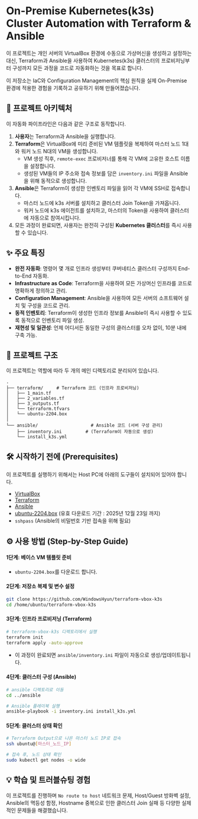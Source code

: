 # On-Premise Kubernetes(k3s) Cluster Automation with Terraform & Ansible

이 프로젝트는 개인 서버의 VirtualBox 환경에 수동으로 가상머신을 생성하고 설정하는 대신, Terraform과 Ansible을 사용하여 Kubernetes(k3s) 클러스터의 프로비저닝부터 구성까지 모든 과정을 코드로 자동화하는 것을 목표로 합니다.

이 저장소는 IaC와 Configuration Management의 핵심 원칙을 실제 On-Premise 환경에 적용한 경험을 기록하고 공유하기 위해 만들어졌습니다.

## 🚀 프로젝트 아키텍처

이 자동화 파이프라인은 다음과 같은 구조로 동작합니다.

1.  **사용자**는 Terraform과 Ansible을 실행합니다.
2.  **Terraform**은 VirtualBox에 미리 준비된 VM 템플릿을 복제하여 마스터 노드 1대와 워커 노드 N대의 VM을 생성합니다.
    - VM 생성 직후, `remote-exec` 프로비저너를 통해 각 VM에 고유한 호스트 이름을 설정합니다.
    - 생성된 VM들의 IP 주소와 접속 정보를 담은 `inventory.ini` 파일을 Ansible을 위해 동적으로 생성합니다.
3.  **Ansible**은 Terraform이 생성한 인벤토리 파일을 읽어 각 VM에 SSH로 접속합니다.
    - 마스터 노드에 k3s 서버를 설치하고 클러스터 Join Token을 가져옵니다.
    - 워커 노드에 k3s 에이전트를 설치하고, 마스터의 Token을 사용하여 클러스터에 자동으로 참여시킵니다.
4.  모든 과정이 완료되면, 사용자는 완전히 구성된 **Kubernetes 클러스터**를 즉시 사용할 수 있습니다.

## ✨ 주요 특징

- **완전 자동화**: 명령어 몇 개로 인프라 생성부터 쿠버네티스 클러스터 구성까지 End-to-End 자동화.
- **Infrastructure as Code**: Terraform을 사용하여 모든 가상머신 인프라를 코드로 명확하게 정의하고 관리.
- **Configuration Management**: Ansible을 사용하여 모든 서버의 소프트웨어 설치 및 구성을 코드로 관리.
- **동적 인벤토리**: Terraform이 생성한 인프라 정보를 Ansible이 즉시 사용할 수 있도록 동적으로 인벤토리 파일 생성.
- **재현성 및 일관성**: 언제 어디서든 동일한 구성의 클러스터를 오차 없이, 10분 내에 구축 가능.

## 📁 프로젝트 구조

이 프로젝트는 역할에 따라 두 개의 메인 디렉토리로 분리되어 있습니다.

```
.
├── terraform/     # Terraform 코드 (인프라 프로비저닝)
│   ├── 1_main.tf
│   ├── 2_variables.tf
│   ├── 3_outputs.tf
│   └── terraform.tfvars
│   └── ubuntu-2204.box
│
└── ansible/                    # Ansible 코드 (서버 구성 관리)
    ├── inventory.ini         # (Terraform이 자동으로 생성)
    └── install_k3s.yml
```

## 🛠️ 시작하기 전에 (Prerequisites)

이 프로젝트를 실행하기 위해서는 Host PC에 아래의 도구들이 설치되어 있어야 합니다.

- [VirtualBox](https://www.virtualbox.org/wiki/Downloads)
- [Terraform](https://developer.hashicorp.com/terraform/downloads)
- [Ansible](https://docs.ansible.com/ansible/latest/installation_guide/intro_installation.html)
- [ubuntu-2204.box](https://file.thisisserver.com/share/QwA92XAY) (유효 다운로드 기간 : 2025년 12월 23일 까지)
- `sshpass` (Ansible의 비밀번호 기반 접속을 위해 필요)

## ⚙️ 사용 방법 (Step-by-Step Guide)

#### 1단계: 베이스 VM 템플릿 준비

- `ubuntu-2204.box`를 다운로드 합니다.

#### 2단계: 저장소 복제 및 변수 설정

```bash
git clone https://github.com/WindowsHyun/terraform-vbox-k3s
cd /home/ubuntu/terraform-vbox-k3s
```

#### 3단계: 인프라 프로비저닝 (Terraform)

```bash
# terraform-vbox-k3s 디렉토리에서 실행
terraform init
terraform apply -auto-approve
```

- 이 과정이 완료되면 `ansible/inventory.ini` 파일이 자동으로 생성/업데이트됩니다.

#### 4단계: 클러스터 구성 (Ansible)

```bash
# ansible 디렉토리로 이동
cd ../ansible

# Ansible 플레이북 실행
ansible-playbook -i inventory.ini install_k3s.yml
```

#### 5단계: 클러스터 상태 확인

```bash
# Terraform Output으로 나온 마스터 노드 IP로 접속
ssh ubuntu@[마스터_노드_IP]

# 접속 후, 노드 상태 확인
sudo kubectl get nodes -o wide
```

## 💡 학습 및 트러블슈팅 경험

이 프로젝트를 진행하며 `No route to host` 네트워크 문제, Host/Guest 방화벽 설정, Ansible의 멱등성 함정, Hostname 중복으로 인한 클러스터 Join 실패 등 다양한 실제적인 문제들을 해결했습니다.
